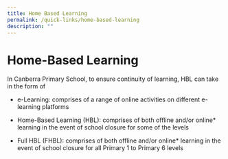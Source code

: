 ```yaml
---
title: Home Based Learning
permalink: /quick-links/home-based-learning
description: ""
---
```

# Home-Based Learning
In Canberra Primary School, to ensure continuity of learning, HBL can take in the form of

*  e-Learning: comprises of a range of online activities on different e-learning platforms

*  Home-Based Learning (HBL): comprises of both offline and/or online* learning in the event of school closure for some of the levels 

* Full HBL (FHBL): comprises of both offline and/or online* learning in the event of school closure for all Primary 1 to Primary 6 levels
